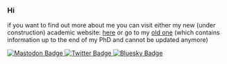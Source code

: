 ### Hi 

if you want to find out more about me you can visit either my new (under construction) academic website: [here](https://dimitra-maoutsa.github.io/) or go to my [old one](https://dimitra-maoutsa.gitlab.io/) (which contains information up to the end of my PhD and cannot be updated anymore)


<div id="badges">
  <a rel="me" href="https://scholar.social/@_dim_ma_">
  <img src="https://img.shields.io/badge/Mastodon-purple?style=for-the-badge&logo=mastodon&logoColor=white" alt="Mastodon Badge"/>
   </a>
  <a href="https://twitter.com/_dim_ma_">
  <img src="https://img.shields.io/badge/Twitter-black?style=for-the-badge&logo=twitter&logoColor=white" alt="Twitter Badge"/>
  </a>
  <a href="https://bsky.app/profile/dimma.bsky.social">
  <img src="https://img.shields.io/badge/Bluesky-blue?style=for-the-badge&logo=twitter&logoColor=white" alt="Bluesky Badge"/>
  </a>
</div>





<!--
**dimitra-maoutsa/dimitra-maoutsa** is a ✨ _special_ ✨ repository because its `README.md` (this file) appears on your GitHub profile.

Here are some ideas to get you started:

- 🔭 I’m currently working on ...
- 🌱 I’m currently learning ...
- 👯 I’m looking to collaborate on ...
- 🤔 I’m looking for help with ...
- 💬 Ask me about ...
- 📫 How to reach me: ...
- 😄 Pronouns: ...
- ⚡ Fun fact: ...
-->
